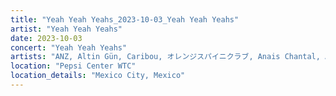 ```yaml
---
title: "Yeah Yeah Yeahs_2023-10-03_Yeah Yeah Yeahs"
artist: "Yeah Yeah Yeahs"
date: 2023-10-03
concert: "Yeah Yeah Yeahs"
artists: "ANZ, Altin Gün, Caribou, オレンジスパイニクラブ, Anais Chantal, Amyl and the Sniffers, The Strokes, カネコアヤノ, Anna Kramer, Yeah Yeah Yeahs, 311, black midi, arlie, Perfume Genius, Alanis Morissette, Cosmic Kids, Azealia Banks, Angel Olsen, girl in red, Backhand, Actor Observer, Aphex Twin, ドミコ, 070 Shake, Alice Phoebe Lou"
location: "Pepsi Center WTC"
location_details: "Mexico City, Mexico"
---
```


